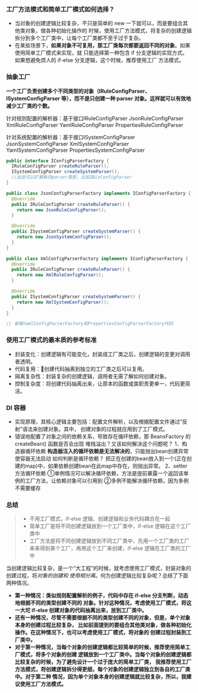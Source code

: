 ### 工厂方法模式和简单工厂模式如何选择？
- 当对象的创建逻辑比较复杂，不只是简单的 new 一下就可以，而是要组合其他类对象，做各种初始化操作的
时候，使用工厂方法模式，将复杂的创建逻辑拆分到多个工厂类中，让每个工厂类都不至于过于复杂。
- 在某些场景下，**如果对象不可复用，那工厂类每次都要返回不同的对象**。如果使用简单工厂模式来实现，就
只能选择第一种包含 if 分支逻辑的实现方式。如果想避免烦人的 if-else 分支逻辑，这个时候，推荐使用工厂
方法模式。

### 抽象工厂
**一个工厂负责创建多个不同类型的对象（IRuleConfigParser、ISystemConfigParser 等），而不是只创建一种
 parser 对象。这样就可以有效地减少工厂类的个数。**
 
针对规则配置的解析器：基于接口IRuleConfigParser
JsonRuleConfigParser
XmlRuleConfigParser
YamlRuleConfigParser
PropertiesRuleConfigParser

针对系统配置的解析器：基于接口ISystemConfigParser
JsonSystemConfigParser
XmlSystemConfigParser
YamlSystemConfigParser
PropertiesSystemConfigParser

```java
public interface IConfigParserFactory {
  IRuleConfigParser createRuleParser();
  ISystemConfigParser createSystemParser();
  //此处可以扩展新的parser类型，比如IBizConfigParser
}

public class JsonConfigParserFactory implements IConfigParserFactory {
  @Override
  public IRuleConfigParser createRuleParser() {
    return new JsonRuleConfigParser();
  }

  @Override
  public ISystemConfigParser createSystemParser() {
    return new JsonSystemConfigParser();
  }
}

public class XmlConfigParserFactory implements IConfigParserFactory {
  @Override
  public IRuleConfigParser createRuleParser() {
    return new XmlRuleConfigParser();
  }

  @Override
  public ISystemConfigParser createSystemParser() {
    return new XmlSystemConfigParser();
  }
}

// 省略YamlConfigParserFactory和PropertiesConfigParserFactory代码
```

### 使用工厂模式的最本质的参考标准
- 封装变化：创建逻辑有可能变化，封装成工厂类之后，创建逻辑的变更对调用者透明。
- 代码复用：创建代码抽离到独立的工厂类之后可以复用。
- 隔离复杂性：封装复杂的创建逻辑，调用者无需了解如何创建对象。
- 控制复杂度：将创建代码抽离出来，让原本的函数或类职责更单一，代码更简洁。

### DI 容器
- 实现原理，其核心逻辑主要包括：配置文件解析，以及根据配置文件通过“反射”语法来创建对象。其中，
创建对象的过程就应用到了工厂模式。
- 错误地配置了对象之间的依赖关系，导致存在循环依赖，那 BeansFactory 的 createBean() 函数是否会出现
堆栈溢出？又该如何解决这个问题呢？
     1、构造器循环依赖
        **构造器注入的循环依赖是无法解决的**，只能抛出bean创建异常使容器无法启动
        如何判断是循环依赖？
        把正在创建的bean放入到一个(正在创建的map)中，如果依赖创建bean在此map中存在，则抛出异常。
    2、setter方法循环依赖
        ①单例情况可以解决循环依赖，方法是提前暴露一个返回该单例的工厂方法，让依赖对象可以引用到
        ②多例不能解决循环依赖，因为多例不需要缓存 

### 总结
> - 不用工厂模式，if-else 逻辑、创建逻辑和业务代码耦合在一起
> - 简单工厂是将不同创建逻辑放到一个工厂类中，if-else 逻辑在这个工厂类中
> - 工厂方法是将不同创建逻辑放到不同工厂类中，先用一个工厂类的工厂来来得到某个工厂，再用这个工厂来创建，if-else 逻辑在工厂类的工厂中

当创建逻辑比较复杂，是一个“大工程”的时候，就考虑使用工厂模式，封装对象的创建过程，将*对象的创建和
使用相分离*。何为创建逻辑比较复杂呢？总结了下面两种情况。
- **第一种情况：类似规则配置解析的例子，代码中存在 if-else 分支判断，动态地根据不同的类型创建不同的
对象。针对这种情况，考虑使用工厂模式，将这一大坨 if-else 创建对象的代码抽离出来，放到工厂类中。**
- **还有一种情况，尽管不需要根据不同的类型创建不同的对象，但是，单个对象本身的创建过程比较复杂，
比如前面提到的要组合其他类对象，做各种初始化操作。在这种情况下，也可以考虑使用工厂模式，将对象的
创建过程封装到工厂类中。**
- **对于第一种情况，当每个对象的创建逻辑都比较简单的时候，推荐使用简单工厂模式，将多个对象的创建
逻辑放到一个工厂类中。当每个对象的创建逻辑都比较复杂的时候，为了避免设计一个过于庞大的简单工厂类，
我推荐使用工厂方法模式，将创建逻辑拆分得更细，每个对象的创建逻辑独立到各自的工厂类中。对于第二种
情况，因为单个对象本身的创建逻辑就比较复杂，所以，我建议使用工厂方法模式。**
